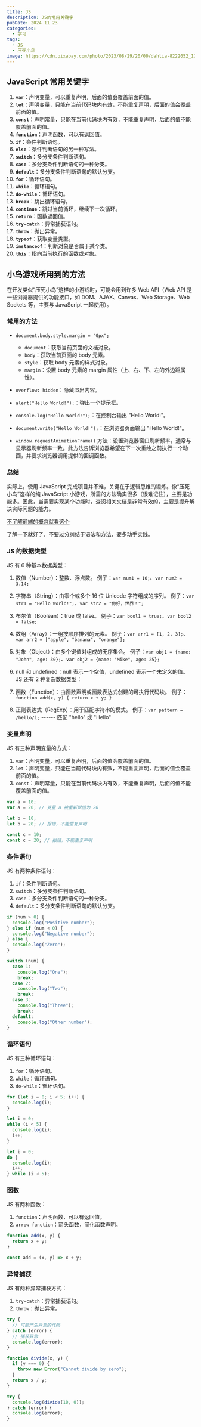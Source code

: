 ```yaml
---
title: JS
description: JS的常用关键字
pubDate: 2024 11 23
categories:
  - 学习
tags:
  - JS
  - 压死小鸟
image: https://cdn.pixabay.com/photo/2023/08/29/20/00/dahlia-8222052_1280.jpg
---
```


## JavaScript 常用关键字

1. **`var`**：声明变量，可以重复声明，后面的值会覆盖前面的值。
2. **`let`**：声明变量，只能在当前代码块内有效，不能重复声明，后面的值会覆盖前面的值。
3. **`const`**：声明常量，只能在当前代码块内有效，不能重复声明，后面的值不能覆盖前面的值。
4. **`function`**：声明函数，可以有返回值。
5. **`if`**：条件判断语句。
6. **`else`**：条件判断语句的另一种写法。
7. **`switch`**：多分支条件判断语句。
8. **`case`**：多分支条件判断语句的一种分支。
9. **`default`**：多分支条件判断语句的默认分支。
10. **`for`**：循环语句。
11. **`while`**：循环语句。
12. **`do-while`**：循环语句。
13. **`break`**：跳出循环语句。
14. **`continue`**：跳过当前循环，继续下一次循环。
15. **`return`**：函数返回值。
16. **`try-catch`**：异常捕获语句。
17. **`throw`**：抛出异常。
18. **`typeof`**：获取变量类型。
19. **`instanceof`**：判断对象是否属于某个类。
20. **`this`**：指向当前执行的函数或对象。

## 小鸟游戏所用到的方法

在开发类似“压死小鸟”这样的小游戏时，可能会用到许多 Web API（Web API 是一些浏览器提供的功能接口，如 DOM、AJAX、Canvas、Web Storage、Web Sockets 等，主要与 JavaScript 一起使用）。

### 常用的方法

- `document.body.style.margin = "0px";`
  - `document`：获取当前页面的文档对象。
  - `body`：获取当前页面的 body 元素。
  - `style`：获取 body 元素的样式对象。
  - `margin`：设置 body 元素的 margin 属性（上、右、下、左的外边距属性）。

- `overflow: hidden`：隐藏溢出内容。
- `alert("Hello World!");`：弹出一个提示框。
- `console.log("Hello World!");`：在控制台输出 "Hello World!"。
- `document.write("Hello World!");`：在浏览器页面输出 "Hello World!"。

- `window.requestAnimationFrame()` 方法：设置浏览器窗口刷新频率，通常与显示器刷新频率一致。此方法告诉浏览器希望在下一次重绘之前执行一个动画，并要求浏览器调用提供的回调函数。

### 总结

实际上，使用 JavaScript 完成项目并不难，关键在于逻辑思维的锻炼。像“压死小鸟”这样的纯 JavaScript 小游戏，所需的方法确实很多（很难记住），主要是功能多。因此，当需要实现某个功能时，查阅相关文档是非常有效的，主要是提升解决实际问题的能力。

[不了解前端的概念就看这个](https://developer.mozilla.org/zh-CN/docs/Web)

了解一下就好了，不要过分纠结于语法和方法，要多动手实践。

### JS 的数据类型

JS 有 6 种基本数据类型：

1. 数值（Number）：整数、浮点数。
例子：`var num1 = 10;`、`var num2 = 3.14;`
2. 字符串（String）：由零个或多个 16 位 Unicode 字符组成的序列。
例子：`var str1 = "Hello World!";`、`var str2 = "你好，世界！";`
3. 布尔值（Boolean）：true 或 false。
例子：`var bool1 = true;`、`var bool2 = false;`
4. 数组（Array）：一组按顺序排列的元素。
例子：`var arr1 = [1, 2, 3];`、`var arr2 = ["apple", "banana", "orange"];`
5. 对象（Object）：由多个键值对组成的无序集合。
例子：`var obj1 = {name: "John", age: 30};`、`var obj2 = {name: "Mike", age: 25};`
6. null 和 undefined：null 表示一个空值，undefined 表示一个未定义的值。
JS 还有 2 种复杂数据类型：

7. 函数（Function）：由函数声明或函数表达式创建的可执行代码块。
例子：`function add(x, y) { return x + y; }`
8. 正则表达式（RegExp）：用于匹配字符串的模式。
例子：`var pattern = /hello/i;` ------ 匹配 "hello" 或 "Hello"

### 变量声明

JS 有三种声明变量的方式：

1. `var`：声明变量，可以重复声明，后面的值会覆盖前面的值。
2. `let`：声明变量，只能在当前代码块内有效，不能重复声明，后面的值会覆盖前面的值。
3. `const`：声明常量，只能在当前代码块内有效，不能重复声明，后面的值不能覆盖前面的值。

```javascript
var a = 10;
var a = 20; // 变量 a 被重新赋值为 20

let b = 10;
let b = 20; // 报错，不能重复声明

const c = 10;
const c = 20; // 报错，不能重复声明
```

### 条件语句

JS 有两种条件语句：

1. `if`：条件判断语句。
2. `switch`：多分支条件判断语句。
3. `case`：多分支条件判断语句的一种分支。
4. `default`：多分支条件判断语句的默认分支。

```javascript
if (num > 0) {
  console.log("Positive number");
} else if (num < 0) {
  console.log("Negative number");
} else {
  console.log("Zero");
}

switch (num) {
  case 1:
    console.log("One");
    break;
  case 2:
    console.log("Two");
    break;
  case 3:
    console.log("Three");
    break;
  default:
    console.log("Other number");
}
```

### 循环语句

JS 有三种循环语句：

1. `for`：循环语句。
2. `while`：循环语句。
3. `do-while`：循环语句。

```javascript
for (let i = 0; i < 5; i++) {
  console.log(i);
}

let i = 0;
while (i < 5) {
  console.log(i);
  i++;
}

let i = 0;
do {
  console.log(i);
  i++;
} while (i < 5);
```

### 函数

JS 有两种函数：

1. `function`：声明函数，可以有返回值。
2. `arrow function`：箭头函数，简化函数声明。

```javascript
function add(x, y) {
  return x + y;
}

const add = (x, y) => x + y;
```

### 异常捕获

JS 有两种异常捕获方式：

1. `try-catch`：异常捕获语句。
2. `throw`：抛出异常。

```javascript
try {
  // 可能产生异常的代码
} catch (error) {
  // 捕获异常
  console.log(error);
}

function divide(x, y) {
  if (y === 0) {
    throw new Error("Cannot divide by zero");
  }
  return x / y;
}

try {
  console.log(divide(10, 0));
} catch (error) {
  console.log(error);
}
```

